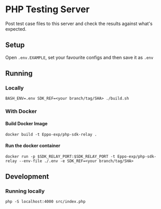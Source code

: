 # PHP Testing Server

Post test case files to this server and check the results against what's expected.

## Setup
Open `.env.EXAMPLE`, set your favourite configs and then save it as `.env`

## Running

### Locally

```shell
BASH_ENV=.env SDK_REF=<your branch/tag/SHA> ./build.sh
```

### With Docker
#### Build Docker Image
```shell
docker build -t Eppo-exp/php-sdk-relay .
```

#### Run the docker container
```shell
docker run -p $SDK_RELAY_PORT:$SDK_RELAY_PORT -t Eppo-exp/php-sdk-relay --env-file ./.env -e SDK_REF=<your branch/tag/SHA>
```

## Development

### Running locally

```shell
php -S localhost:4000 src/index.php
```
